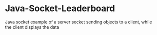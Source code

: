 # Java-Socket-Leaderboard

Java socket example of a server socket sending objects to a client, while the client displays the data

